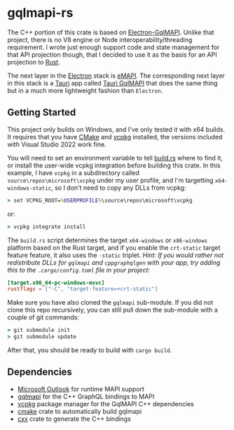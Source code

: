 # gqlmapi-rs

The C++ portion of this crate is based on [Electron-GqlMAPI](https://github.com/microsoft/electron-gqlmapi).
Unlike that project, there is no V8 engine or Node interoperability/threading requirement. I wrote just enough
support code and state management for that API projection though, that I decided to use it as the basis for
an API projection to [Rust](https://www.rust-lang.org/).

The next layer in the [Electron](https://www.electronjs.org/) stack is
[eMAPI](https://github.com/microsoft/eMAPI). The corresponding next layer in this stack is a
[Tauri](https://tauri.studio/en) app called [Tauri GqlMAPI](https://github.com/wravery/tauri-gqlmapi) that
does the same thing but in a much more lightweight fashion than `Electron`.

## Getting Started

This project only builds on Windows, and I've only tested it with x64 builds. It requires that you have
[CMake](https://cmake.org/) and [vcpkg](https://github.com/microsoft/vcpkg) installed, the versions included
with Visual Studio 2022 work fine.

You will need to set an environment variable to tell [build.rs](./build.rs) where to find it, or install the
user-wide vcpkg integration before building this crate. In this example, I have `vcpkg` in a subdirectory
called `source\repos\microsoft\vcpkg` under my user profile, and I'm targetting `x64-windows-static`, so I
don't need to copy any DLLs from vcpkg:

```cmd
> set VCPKG_ROOT=%USERPROFILE%\source\repos\microsoft\vcpkg
```

or:

```cmd
> vcpkg integrate install
```

The `build.rs` script determines the target `x64-windows` or `x86-windows` platform based on the Rust target,
and if you enable the `crt-static` target feature feature, it also uses the `-static` triplet. _Hint: If you
would rather not redistribute DLLs for `gqlmapi` and `cppgraphqlgen` with your app, try adding this to the
`.cargo/config.toml` file in your project:_

```toml
[target.x86_64-pc-windows-msvc]
rustflags = ["-C", "target-feature=+crt-static"]
```

Make sure you have also cloned the `gqlmapi` sub-module. If you did not clone this repo recursively, you
can still pull down the sub-module with a couple of git commands:

```cmd
> git submodule init
> git submodule update
```

After that, you should be ready to build with `cargo build`.

## Dependencies

- [Microsoft Outlook](https://en.wikipedia.org/wiki/Microsoft_Outlook) for runtime MAPI support
- [gqlmapi](https://github.com/microsoft/gqlmapi) for the C++ GraphQL bindings to MAPI
- [vcpkg](https://github.com/microsoft/vcpkg) package manager for the GqlMAPI C++ dependencies
- [cmake](https://docs.rs/crate/cmake/0.1.45) crate to automatically build gqlmapi
- [cxx](https://docs.rs/crate/cxx/1.0.54) crate to generate the C++ bindings
